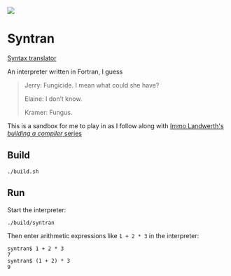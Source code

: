 
![](https://github.com/JeffIrwin/syntran/workflows/CI/badge.svg)

# Syntran

[Syntax translator](https://www.practo.com/medicine-info/syntran-100-mg-capsule-18930)

An interpreter written in Fortran, I guess

> Jerry: Fungicide. I mean what could she have?
>
> Elaine: I don’t know.
>
> Kramer: Fungus.

This is a sandbox for me to play in as I follow along with [Immo Landwerth's _building a compiler_ series](https://www.youtube.com/playlist?list=PLRAdsfhKI4OWNOSfS7EUu5GRAVmze1t2y)

## Build

    ./build.sh

## Run

Start the interpreter:

    ./build/syntran

Then enter arithmetic expressions like `1 + 2 * 3` in the interpreter:

    syntran$ 1 + 2 * 3
    7
    syntran$ (1 + 2) * 3
    9

